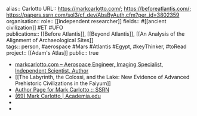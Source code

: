 alias:: Carlotto
URL:: https://markcarlotto.com/; https://beforeatlantis.com/; https://papers.ssrn.com/sol3/cf_dev/AbsByAuth.cfm?per_id=3802359
organisation::
role:: [[independent researcher]] 
fields:: #[[ancient civilization]] #ET #UFO  
publications:: [[Before Atlantis]], [[Beyond Atlantis]], [[An Analysis of the Alignment of Archaeological Sites]]  
tags:: person, #aerospace #Mars #Atlantis #Egypt, #keyThinker, #toRead 
project:: [[Adam's Atlas]] 
public:: true

- [markcarlotto.com – Aerospace Engineer, Imaging Specialist, Independent Scientist, Author](https://markcarlotto.com/)
- [[The Labyrinth, the Colossi, and the Lake: New Evidence of Advanced Prehistoric Civilizations in the Faiyum]]
- [Author Page for Mark Carlotto :: SSRN](https://papers.ssrn.com/sol3/cf_dev/AbsByAuth.cfm?per_id=3802359)
- [(69) Mark Carlotto | Academia.edu](https://gdais.academia.edu/MarkCarlotto)
-
-